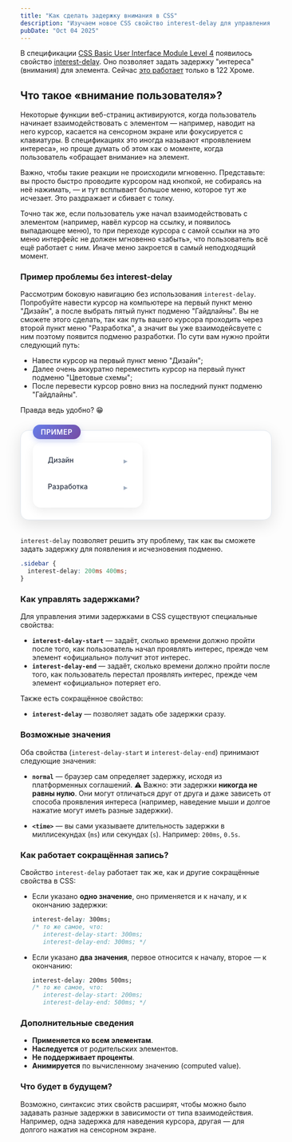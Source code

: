 ```yaml
---
title: "Как сделать задержку внимания в CSS"
description: "Изучаем новое CSS свойство interest-delay для управления задержками взаимодействия пользователя с элементами. Решаем проблемы с выпадающими меню и улучшаем UX интерфейса."
pubDate: "Oct 04 2025"
---
```


В спецификации [CSS Basic User Interface Module Level 4](https://drafts.csswg.org/css-ui-4/) появилось свойство [interest-delay](https://drafts.csswg.org/css-ui-4/#interest). Оно позволяет задать задержку "интереса"(внимания) для элемента. Сейчас [это работает](https://caniuse.com/?search=interest-delay) только в 122 Хроме.


## Что такое «внимание пользователя»?
Некоторые функции веб-страниц активируются, когда пользователь начинает взаимодействовать с элементом — например, наводит на него курсор, касается на сенсорном экране или фокусируется с клавиатуры. В спецификациях это иногда называют «проявлением интереса», но проще думать об этом как о моменте, когда пользователь «обращает внимание» на элемент.

Важно, чтобы такие реакции не происходили мгновенно. Представьте: вы просто быстро проводите курсором над кнопкой, не собираясь на неё нажимать, — и тут всплывает большое меню, которое тут же исчезает. Это раздражает и сбивает с толку.

Точно так же, если пользователь уже начал взаимодействовать с элементом (например, навёл курсор на ссылку, и появилось выпадающее меню), то при переходе курсора с самой ссылки на это меню интерфейс не должен мгновенно «забыть», что пользователь всё ещё работает с ним. Иначе меню закроется в самый неподходящий момент.

### Пример проблемы без interest-delay
Рассмотрим боковую навигацию без использования `interest-delay`. Попробуйте навести курсор на компьютере на первый пункт меню "Дизайн", а после выбрать пятый пункт подменю "Гайдлайны". Вы не сможете этого сделать, так как путь вашего курсора проходить через второй пункт меню "Разработка", а значит вы уже взаимодейсвуете с ним поэтому появится подменю разработки. По сути вам нужно пройти следующий путь:
- Навести курсор на первый пункт меню "Дизайн";
- Далее очень аккуратно переместить курсор на первый пункт подменю "Цветовые схемы";
- После перевести курсор ровно вниз на последний пункт подменю "Гайдлайны".

Правда ведь удобно? 😁

<style>
  .menu-group {
    position: relative;
    margin: 0 10px 8px;
  }

  .sidebar {
    width: 220px;
    background: #ffffff;
    border-radius: 16px;
    box-shadow: 0 6px 20px rgba(0, 0, 0, 0.08);
    overflow: visible; /* важно: не обрезать подменю */
    padding: 12px 0;
  }

  .menu-item {
    display: block;
    padding: 14px 20px;
    cursor: pointer;
    color: #2d3748;
    font-weight: 500;
    transition: all 0.25s ease;
    border-radius: 12px;
    text-decoration: none;
    position: relative;
  }

  .menu-item:hover,
  .menu-group:hover .menu-item {
    background-color: #edf2f7;
    color: #4299e1;
  }

  .submenu {
    position: absolute;
    top: 0;
    left: calc(100% + 12px);
    background: #ffffff;
    border-radius: 14px;
    box-shadow: 0 8px 24px rgba(0, 0, 0, 0.12);
    min-width: 190px;
    padding: 10px 0;
    z-index: 20;
    opacity: 0;
    visibility: hidden;
    transform: translateX(-10px);
    transition: opacity 0.25s ease, transform 0.25s ease, visibility 0.25s;
  }

  .menu-group:hover .submenu {
    opacity: 1;
    visibility: visible;
    transform: translateX(0);
  }

  .submenu-item {
    display: block;
    padding: 12px 20px;
    color: #4a5568;
    text-decoration: none;
    font-size: 14px;
    transition: all 0.2s ease;
    border-radius: 10px;
    margin: 0 8px 4px;
  }

  .submenu-item:hover {
    background-color: #ebf8ff;
    color: #3182ce;
  }

  /* Стрелка */
  .menu-item::after {
    content: "▸";
    position: absolute;
    right: 20px;
    color: #a0aec0;
    font-size: 16px;
    transition: color 0.2s;
  }

  .menu-group:hover .menu-item::after {
    color: #4299e1;
  }

  /* Стили для контейнера примера */
  .example-container {
    background: #ffffff;
    border-radius: 16px;
    box-shadow: 0 8px 32px rgba(0, 0, 0, 0.12);
    padding: 24px;
    margin: 32px 0;
    position: relative;
    border: 1px solid #e2e8f0;
  }

  .example-label {
    position: absolute;
    top: -12px;
    left: 24px;
    background: linear-gradient(135deg, #667eea 0%, #764ba2 100%);
    color: white;
    padding: 6px 16px;
    border-radius: 20px;
    font-size: 14px;
    font-weight: 600;
    letter-spacing: 0.5px;
    text-transform: uppercase;
    box-shadow: 0 4px 12px rgba(102, 126, 234, 0.3);
  }
</style>

<div class="example-container">
  <div class="example-label">Пример</div>
  <div class="sidebar">
  <div class="menu-group">
    <a href="#" class="menu-item">Дизайн</a>
    <div class="submenu">
      <a href="#" class="submenu-item">Цветовые схемы</a>
      <a href="#" class="submenu-item">Типографика</a>
      <a href="#" class="submenu-item">Иконки</a>
      <a href="#" class="submenu-item">Компоненты</a>
      <a href="#" class="submenu-item">Гайдлайны</a>
    </div>
  </div>

  <div class="menu-group">
    <a href="#" class="menu-item">Разработка</a>
    <div class="submenu">
      <a href="#" class="submenu-item">HTML & CSS</a>
      <a href="#" class="submenu-item">JavaScript</a>
      <a href="#" class="submenu-item">Astro</a>
      <a href="#" class="submenu-item">API</a>
      <a href="#" class="submenu-item">Тестирование</a>
    </div>
  </div>
</div>
</div>

`interest-delay` позволяет решить эту проблему, так как вы сможете задать задержку для появления и исчезновения подменю.

```css
.sidebar {
  interest-delay: 200ms 400ms;
}
```

### Как управлять задержками?
Для управления этими задержками в CSS существуют специальные свойства:
- **`interest-delay-start`** — задаёт, сколько времени должно пройти после того, как пользователь начал проявлять интерес, прежде чем элемент «официально» получит этот интерес.
- **`interest-delay-end`** — задаёт, сколько времени должно пройти после того, как пользователь перестал проявлять интерес, прежде чем элемент «официально» потеряет его.

Также есть сокращённое свойство:
- **`interest-delay`** — позволяет задать обе задержки сразу.

### Возможные значения
Оба свойства (`interest-delay-start` и `interest-delay-end`) принимают следующие значения:
- **`normal`** — браузер сам определяет задержку, исходя из платформенных соглашений.
  ⚠️ Важно: эти задержки **никогда не равны нулю**. Они могут отличаться друг от друга и даже зависеть от способа проявления интереса (например, наведение мыши и долгое нажатие могут иметь разные задержки).

- **`<time>`** — вы сами указываете длительность задержки в миллисекундах (`ms`) или секундах (`s`). Например: `200ms`, `0.5s`.

### Как работает сокращённая запись?
Свойство `interest-delay` работает так же, как и другие сокращённые свойства в CSS:

- Если указано **одно значение**, оно применяется и к началу, и к окончанию задержки:
  ```css
  interest-delay: 300ms;
  /* то же самое, что:
     interest-delay-start: 300ms;
     interest-delay-end: 300ms; */
  ```

- Если указано **два значения**, первое относится к началу, второе — к окончанию:
  ```css
  interest-delay: 200ms 500ms;
  /* то же самое, что:
     interest-delay-start: 200ms;
     interest-delay-end: 500ms; */
  ```

### Дополнительные сведения
- **Применяется ко всем элементам**.
- **Наследуется** от родительских элементов.
- **Не поддерживает проценты**.
- **Анимируется** по вычисленному значению (computed value).

### Что будет в будущем?
Возможно, синтаксис этих свойств расширят, чтобы можно было задавать разные задержки в зависимости от типа взаимодействия. Например, одна задержка для наведения курсора, другая — для долгого нажатия на сенсорном экране.
